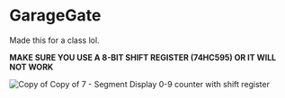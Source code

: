 # GarageGate
Made this for a class lol.

**MAKE SURE YOU USE A 8-BIT SHIFT REGISTER (74HC595) OR IT WILL NOT WORK**


![Copy of Copy of 7 - Segment Display 0-9 counter with shift register](https://github.com/BearDat/GarageGate/assets/70176946/351bec78-7e75-4600-8d42-cd5b6b09c115)

